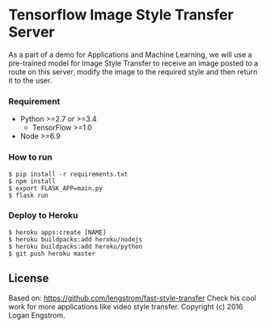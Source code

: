 # Tensorflow Image Style Transfer Server

As a part of a demo for Applications and Machine Learning, we will use a pre-trained model for Image Style Transfer to receive an image posted to a route on this server, modify the image to the required style and then return it to the user.

### Requirement ###

- Python >=2.7 or >=3.4
  - TensorFlow >=1.0
- Node >=6.9

### How to run ###

    $ pip install -r requirements.txt
    $ npm install
    $ export FLASK_APP=main.py
    $ flask run

### Deploy to Heroku ###

    $ heroku apps:create [NAME]
    $ heroku buildpacks:add heroku/nodejs
    $ heroku buildpacks:add heroku/python
    $ git push heroku master

## License
  Based on: https://github.com/lengstrom/fast-style-transfer
  Check his cool work for more applications like video style transfer.
  Copyright (c) 2016 Logan Engstrom.

